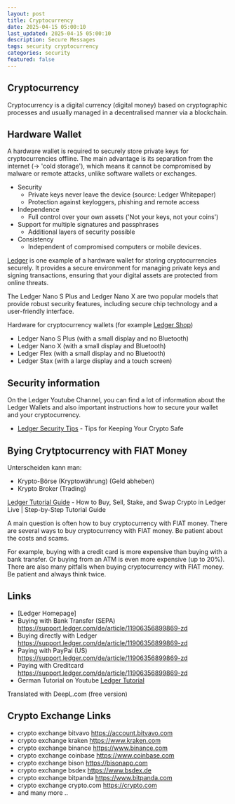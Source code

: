 ```yaml
---
layout: post
title: Cryptocurrency
date: 2025-04-15 05:00:10
last_updated: 2025-04-15 05:00:10
description: Secure Messages
tags: security cryptocurrency
categories: security
featured: false
---
```


[Ledger Tutorial]: https://www.youtube.com/watch?v=-iAYbp-u3JA "https://www.youtube.com/watch?v=-iAYbp-u3JA"
[Ledger YT]: https://www.youtube.com/watch?v=ADpJUY19-eQ "https://www.youtube.com/watch?v=ADpJUY19-eQ"
[Ledger]: https://shop.ledger.com/de/pages/ledger-nano-s-plus?srsltid=AfmBOop0nAQOoTSpZC4uwCMZTswLgCQQzOEdxbFFfDeIqrg6tCrEo2ql "Ledger Homepage"
[Ledger Security Tips]: https://www.youtube.com/watch?v=GGcwmbLWgo8 "Best Tips for Keeping Your Crypto Safe"
[Ledger Tutorial Guide]: https://www.youtube.com/watch?v=vHjtcPxFFTM " How to Buy, Sell, Stake, and Swap Crypto in Ledger Live | Step-by-Step Tutorial Guide"
[Ledger Shop]: https://shop.ledger.com/ "https://shop.ledger.com/"

## Cryptocurrency

Cryptocurrency is a digital currency (digital money) based on cryptographic processes
and usually managed in a decentralised manner via a blockchain.

## Hardware Wallet

A hardware wallet is required to securely store private keys for cryptocurrencies
offline. The main advantage is its separation from the internet
(→ 'cold storage'), which means it cannot be compromised by malware or
remote attacks, unlike software wallets or exchanges.

- Security
  - Private keys never leave the device (source: Ledger Whitepaper)
  - Protection against keyloggers, phishing and remote access
- Independence
  - Full control over your own assets ('Not your keys, not your coins')
- Support for multiple signatures and passphrases
  - Additional layers of security possible
- Consistency
  - Independent of compromised computers or mobile devices.

[Ledger] is one example of a hardware wallet for storing cryptocurrencies securely.
It provides a secure environment for managing private keys and signing transactions,
ensuring that your digital assets are protected from online threats.

The Ledger Nano S Plus and Ledger Nano X are two popular models that provide
robust security features, including secure chip technology and a user-friendly
interface.

Hardware for cryptocurrency wallets (for example [Ledger Shop])

- Ledger Nano S Plus (with a small display and no Bluetooth)
- Ledger Nano X (with a small display and Bluetooth)
- Ledger Flex (with a small display and no Bluetooth)
- Ledger Stax (with a large display and a touch screen)

## Security information

On the Ledger Youtube Channel, you can find a lot of information about
the Ledger Wallets and also important instructions how to secure your
wallet and your cryptocurrency.

- [Ledger Security Tips] - Tips for Keeping Your Crypto Safe

## Bying Crytptocurrency with FIAT Money

Unterscheiden kann man:

- Krypto-Börse (Kryptowährung) (Geld abheben)
- Krypto Broker (Trading)

[Ledger Tutorial Guide] - How to Buy, Sell, Stake, and Swap Crypto in Ledger Live | Step-by-Step Tutorial Guide

A main question is often how to buy cryptocurrency with FIAT money.
There are several ways to buy cryptocurrency with FIAT money.
Be patient about the costs and scams.

For example, buying with a credit card is more expensive than buying with a
bank transfer. Or buying from an ATM is even more expensive (up to 20%).
There are also many pitfalls when buying cryptocurrency with
FIAT money. Be patient and always think twice.

## Links

- [Ledger Homepage]
- Buying with Bank Transfer (SEPA) https://support.ledger.com/de/article/11906356899869-zd
- Buying directly with Ledger https://support.ledger.com/de/article/11906356899869-zd
- Paying with PayPal (US) https://support.ledger.com/de/article/11906356899869-zd
- Paying with Creditcard https://support.ledger.com/de/article/11906356899869-zd
- German Tutorial on Youtube [Ledger Tutorial]

Translated with DeepL.com (free version)

## Crypto Exchange Links

- crypto exchange bitvavo https://account.bitvavo.com
- crypto exchange kraken https://www.kraken.com
- crypto exchange binance https://www.binance.com
- crypto exchange coinbase https://www.coinbase.com
- crypto exchange bison https://bisonapp.com
- crypto exchange bsdex https://www.bsdex.de
- crypto exchange bitpanda https://www.bitpanda.com
- crypto exchange crypto.com https://crypto.com
- and many more ..
